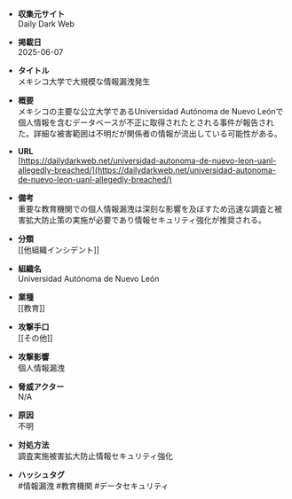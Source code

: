 - **収集元サイト**  
Daily Dark Web

- **掲載日**  
2025-06-07

- **タイトル**  
メキシコ大学で大規模な情報漏洩発生

- **概要**  
メキシコの主要な公立大学であるUniversidad Autónoma de Nuevo Leónで個人情報を含むデータベースが不正に取得されたとされる事件が報告された。詳細な被害範囲は不明だが関係者の情報が流出している可能性がある。

- **URL**  
[https://dailydarkweb.net/universidad-autonoma-de-nuevo-leon-uanl-allegedly-breached/](https://dailydarkweb.net/universidad-autonoma-de-nuevo-leon-uanl-allegedly-breached/)

- **備考**  
重要な教育機関での個人情報漏洩は深刻な影響を及ぼすため迅速な調査と被害拡大防止策の実施が必要であり情報セキュリティ強化が推奨される。

- **分類**  
[[他組織インシデント]]

- **組織名**  
Universidad Autónoma de Nuevo León

- **業種**  
[[教育]]

- **攻撃手口**  
[[その他]]

- **攻撃影響**  
個人情報漏洩

- **脅威アクター**  
N/A

- **原因**  
不明

- **対処方法**  
調査実施被害拡大防止情報セキュリティ強化

- **ハッシュタグ**  
#情報漏洩 #教育機関 #データセキュリティ
